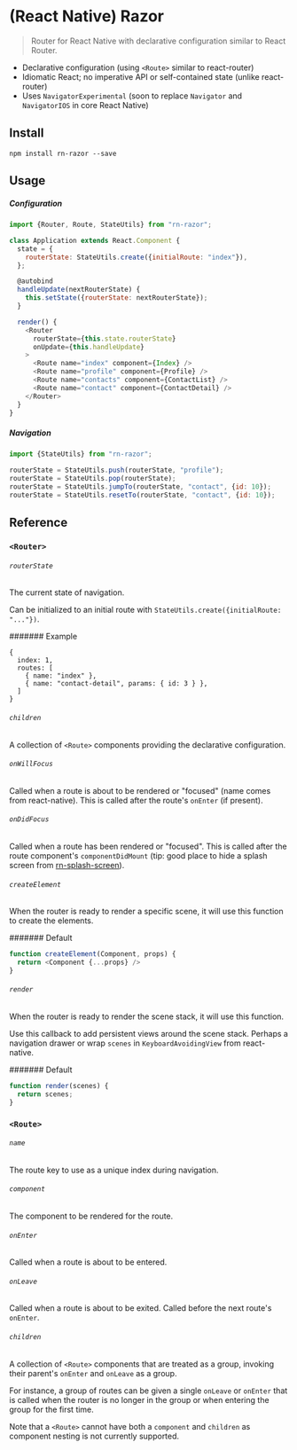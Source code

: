 # (React Native) Razor
> Router for React Native with declarative configuration similar to React Router.

 - Declarative configuration (using `<Route>` similar to react-router)
 - Idiomatic React; no imperative API or self-contained state (unlike react-router)
 - Uses `NavigatorExperimental` (soon to replace `Navigator` and `NavigatorIOS` in core React Native)

## Install

```
npm install rn-razor --save
```

## Usage

##### Configuration

```javascript
import {Router, Route, StateUtils} from "rn-razor";

class Application extends React.Component {
  state = {
    routerState: StateUtils.create({initialRoute: "index"}),
  };

  @autobind
  handleUpdate(nextRouterState) {
    this.setState({routerState: nextRouterState});
  }

  render() {
    <Router
      routerState={this.state.routerState}
      onUpdate={this.handleUpdate}
    >
      <Route name="index" component={Index} />
      <Route name="profile" component={Profile} />
      <Route name="contacts" component={ContactList} />
      <Route name="contact" component={ContactDetail} />
    </Router>
  }
}
```

##### Navigation

```javascript
import {StateUtils} from "rn-razor";

routerState = StateUtils.push(routerState, "profile");
routerState = StateUtils.pop(routerState);
routerState = StateUtils.jumpTo(routerState, "contact", {id: 10});
routerState = StateUtils.resetTo(routerState, "contact", {id: 10});
```

## Reference

### `<Router>`

###### `routerState`

The current state of navigation.

Can be initialized to an initial route with `StateUtils.create({initialRoute: "..."})`.

####### Example

```
{
  index: 1,
  routes: [
    { name: "index" },
    { name: "contact-detail", params: { id: 3 } },    
  ]
}
```

###### `children`

A collection of `<Route>` components providing the declarative configuration.

###### `onWillFocus`

Called when a route is about to be rendered or "focused" (name comes from react-native). This is called after the route's `onEnter` (if present).

###### `onDidFocus`

Called when a route has been rendered or "focused". This is called after the route component's `componentDidMount` (tip: good place to hide a splash screen from [rn-splash-screen](https://github.com/mehcode/rn-splash-screen)).

###### `createElement`

When the router is ready to render a specific scene, it will use this function to create the elements.

####### Default

```js
function createElement(Component, props) {
  return <Component {...props} />
}
```

###### `render`

When the router is ready to render the scene stack, it will use this function.

Use this callback to add persistent views around the scene stack. Perhaps a navigation drawer or wrap `scenes` in `KeyboardAvoidingView` from react-native.

####### Default

```js
function render(scenes) {
  return scenes;
}
```

### `<Route>`

###### `name`

The route key to use as a unique index during navigation.

###### `component`

The component to be rendered for the route.

###### `onEnter`

Called when a route is about to be entered.

###### `onLeave`

Called when a route is about to be exited. Called before the next route's `onEnter`.

###### `children`

A collection of `<Route>` components that are treated as a group, invoking their parent's `onEnter` and `onLeave` as a group. 

For instance, a group of routes can be given a single `onLeave` or `onEnter` that is called when the router is no longer in the group or when entering the group for the first time.

Note that a `<Route>` cannot have both a `component` and `children` as component nesting is not currently supported.
